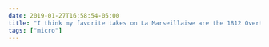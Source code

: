 ```yaml
---
date: 2019-01-27T16:58:54-05:00
title: "I think my favorite takes on La Marseillaise are the 1812 Overture and that scene from Casablanca."
tags: ["micro"]
---
```


